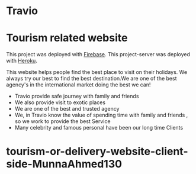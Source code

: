 # Travio

# Tourism related website

This project was deployed with [Firebase](https://travel-agency-e968e.web.app/).
This project-server was deployed with [Heroku](http://localhost:4000//).

This website helps people find the best place to visit on their holidays. We always try our best to find the best destination.We are one of the best agency's in the international market doing the best we can!

-   Travio provide safe journey with family and friends
-   We also provide visit to exotic places
-   We are one of the best and trusted agency
-   We, in Travio know the value of spending time with family and friends , so we work to provide the best Service
-   Many celebrity and famous personal have been our long time Clients

# tourism-or-delivery-website-client-side-MunnaAhmed130
